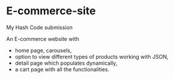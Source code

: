 # E-commerce-site

My Hash Code submission

An E-commerce website with 
 - home page, carousels, 
 - option to view different types of products working with JSON,
 - detail page which populates dynamically, 
 - a cart page with all the functionalities.

